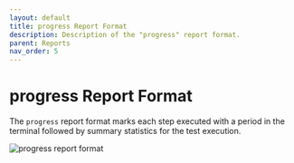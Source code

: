 ```yaml
---
layout: default
title: progress Report Format
description: Description of the "progress" report format.
parent: Reports
nav_order: 5
---
```


# progress Report Format

The `progress` report format marks each step executed with a period in the terminal followed by summary statistics for the test execution.

![progress report format]({{site.baseurl}}/assets/images/progress.png)